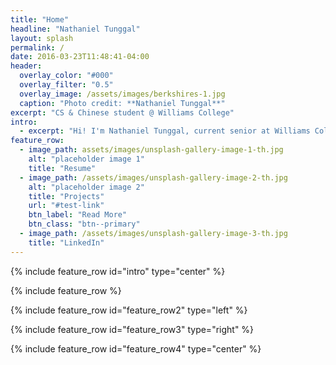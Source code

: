 ```yaml
---
title: "Home"
headline: "Nathaniel Tunggal"
layout: splash
permalink: /
date: 2016-03-23T11:48:41-04:00
header:
  overlay_color: "#000"
  overlay_filter: "0.5"
  overlay_image: /assets/images/berkshires-1.jpg
  caption: "Photo credit: **Nathaniel Tunggal**"
excerpt: "CS & Chinese student @ Williams College"
intro: 
  - excerpt: "Hi! I'm Nathaniel Tunggal, current senior at Williams College studying Computer Science and Chinese. Welcome! This page is intended to be a place to store my projects, papers, and possibly some other stuff. The majority of this page is still under construction, so don't expect too much. Meanwhile, check out some of the stuff below ↓"
feature_row:
  - image_path: assets/images/unsplash-gallery-image-1-th.jpg
    alt: "placeholder image 1"
    title: "Resume"
  - image_path: /assets/images/unsplash-gallery-image-2-th.jpg
    alt: "placeholder image 2"
    title: "Projects"
    url: "#test-link"
    btn_label: "Read More"
    btn_class: "btn--primary"
  - image_path: /assets/images/unsplash-gallery-image-3-th.jpg
    title: "LinkedIn"
---
```


{% include feature_row id="intro" type="center" %}

{% include feature_row %}

{% include feature_row id="feature_row2" type="left" %}

{% include feature_row id="feature_row3" type="right" %}

{% include feature_row id="feature_row4" type="center" %}